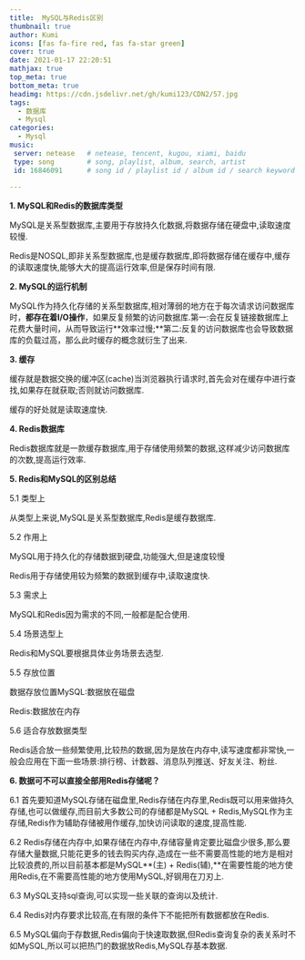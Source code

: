 ```yaml
---
title:  MySQL与Redis区别
thumbnail: true
author: Kumi
icons: [fas fa-fire red, fas fa-star green]
cover: true
date: 2021-01-17 22:20:51
mathjax: true
top_meta: true
bottom_meta: true
headimg: https://cdn.jsdelivr.net/gh/kumi123/CDN2/57.jpg
tags:
  - 数据库
  - Mysql
categories:
  - Mysql
music:
 server: netease   # netease, tencent, kugou, xiami, baidu
 type: song        # song, playlist, album, search, artist
 id: 16846091      # song id / playlist id / album id / search keyword
 
---
```


**1. MySQL和Redis的数据库类型**

MySQL是关系型数据库,主要用于存放持久化数据,将数据存储在硬盘中,读取速度较慢.

Redis是NOSQL,即非关系型数据库,也是缓存数据库,即将数据存储在缓存中,缓存的读取速度快,能够大大的提高运行效率,但是保存时间有限.

**2. MySQL的运行机制**

MySQL作为持久化存储的关系型数据库,相对薄弱的地方在于每次请求访问数据库时，**都存在着I/O操作**，如果反复频繁的访问数据库.第一:会在反复链接数据库上花费大量时间，从而导致运行**效率过慢;**第二:反复的访问数据库也会导致数据库的负载过高，那么此时缓存的概念就衍生了出来.

**3. 缓存**

缓存就是数据交换的缓冲区(cache)当浏览器执行请求时,首先会对在缓存中进行查找,如果存在就获取;否则就访问数据库.

缓存的好处就是读取速度快.

**4. Redis数据库**

Redis数据库就是一款缓存数据库,用于存储使用频繁的数据,这样减少访问数据库的次数,提高运行效率.

**5. Redis和MySQL的区别总结**

5.1 类型上

从类型上来说,MySQL是关系型数据库,Redis是缓存数据库.

5.2 作用上

MySQL用于持久化的存储数据到硬盘,功能强大,但是速度较慢

Redis用于存储使用较为频繁的数据到缓存中,读取速度快.

5.3 需求上

MySQL和Redis因为需求的不同,一般都是配合使用.

5.4 场景选型上

Redis和MySQL要根据具体业务场景去选型.

5.5 存放位置

数据存放位置MySQL:数据放在磁盘

Redis:数据放在内存

5.6 适合存放数据类型

Redis适合放一些频繁使用,比较热的数据,因为是放在内存中,读写速度都非常快,一般会应用在下面一些场景:排行榜、计数器、消息队列推送、好友关注、粉丝.

**6. 数据可不可以直接全部用Redis存储呢？**

6.1 首先要知道MySQL存储在磁盘里,Redis存储在内存里,Redis既可以用来做持久存储,也可以做缓存,而目前大多数公司的存储都是MySQL + Redis,MySQL作为主存储,Redis作为辅助存储被用作缓存,加快访问读取的速度,提高性能.

6.2 Redis存储在内存中,如果存储在内存中,存储容量肯定要比磁盘少很多,那么要存储大量数据,只能花更多的钱去购买内存,造成在一些不需要高性能的地方是相对比较浪费的,所以目前基本都是MySQL**(主) + Redis(辅),**在需要性能的地方使用Redis,在不需要高性能的地方使用MySQL,好钢用在刀刃上.

6.3 MySQL支持sql查询,可以实现一些关联的查询以及统计.

6.4 Redis对内存要求比较高,在有限的条件下不能把所有数据都放在Redis.

6.5 MySQL偏向于存数据,Redis偏向于快速取数据,但Redis查询复杂的表关系时不如MySQL,所以可以把热门的数据放Redis,MySQL存基本数据.
